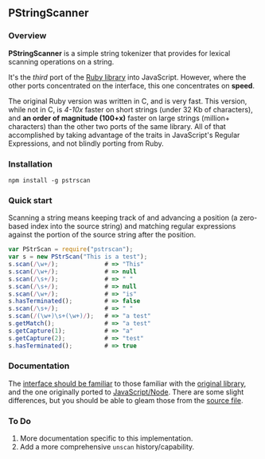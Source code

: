 ## PStringScanner

### Overview

**PStringScanner** is a simple string tokenizer that provides for lexical scanning operations on a string.

It's the _third_ port of the [Ruby  library](http://ruby-doc.org/core/classes/StringScanner.html) into JavaScript. However, where the other ports concentrated on the interface, this one concentrates on **speed**.

The original Ruby version was written in C, and is very fast. This version, while not in C, is *4-10x* faster on short strings (under 32 Kb of characters), and **an order of magnitude (100+x)** faster on large strings (million+ characters) than the other two ports of the same library. All of that accomplished by taking advantage of the traits in JavaScript's Regular Expressions, and not blindly porting from Ruby.

### Installation

~~~
npm install -g pstrscan
~~~

### Quick start

Scanning a string means keeping track of and advancing a position (a zero-based index into the source string) and matching regular expressions against the portion of the source string after the position.

~~~js
var PStrScan = require("pstrscan");
var s = new PStrScan("This is a test");
s.scan(/\w+/);             # => "This"
s.scan(/\w+/);             # => null
s.scan(/\s+/);             # => " "
s.scan(/\s+/);             # => null
s.scan(/\w+/);             # => "is"
s.hasTerminated();         # => false
s.scan(/\s+/);             # => " "
s.scan(/(\w+)\s+(\w+)/);   # => "a test"
s.getMatch();              # => "a test"
s.getCapture(1);           # => "a"
s.getCapture(2);           # => "test"
s.hasTerminated();         # => true
~~~

### Documentation

The [interface should be familiar](http://sstephenson.github.com/strscan-js/) to those familiar with the [original library](http://ruby-doc.org/core/classes/StringScanner.html), and the one originally ported to [JavaScript/Node](http://sstephenson.github.com/strscan-js/). There are some slight differences, but you should be able to gleam those from the [source file](https://github.com/jhamlet/node-pstrscan/blob/master/lib/pstrscan.js).

### To Do

1.  More documentation specific to this implementation.
2.  Add a more comprehensive `unscan` history/capability.